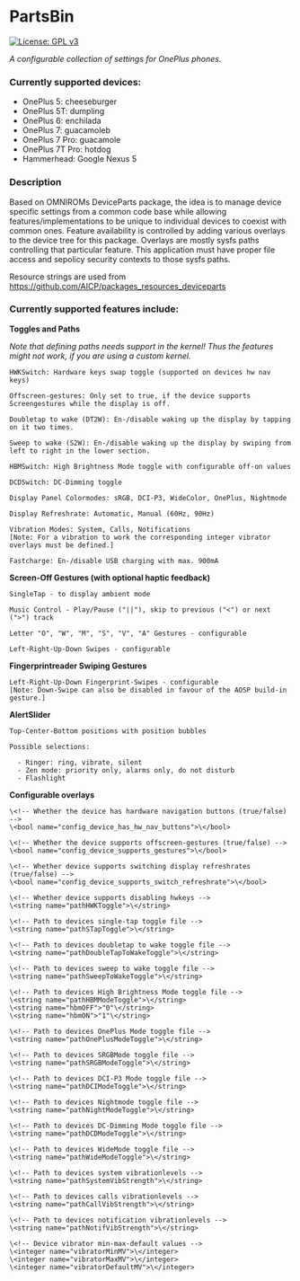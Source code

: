 # PartsBin
[![License: GPL v3](https://img.shields.io/badge/License-GPL%20v3-blue.svg)](./LICENSE.txt)

*A configurable collection of settings for OnePlus phones.*

### Currently supported devices:

  * OnePlus 5:      cheeseburger
  * OnePlus 5T:     dumpling
  * OnePlus 6:      enchilada
  * OnePlus 7:      guacamoleb
  * OnePlus 7 Pro:  guacamole
  * OnePlus 7T Pro: hotdog
  * Hammerhead:     Google Nexus 5

### Description

Based on OMNIROMs DeviceParts package, the idea is to manage device specific
settings from a common code base while allowing features/implementations
to be unique to individual devices to coexist with common ones.
Feature availability is controlled by adding various overlays to the device
tree for this package. Overlays are mostly sysfs paths controlling that particular
feature.
This application must have proper file access and sepolicy security contexts to those sysfs paths.

Resource strings are used from https://github.com/AICP/packages_resources_deviceparts

### Currently supported features include:

**Toggles and Paths**

_Note that defining paths needs support in the kernel! Thus the features might not work, if you are using a custom kernel._

	HWKSwitch: Hardware keys swap toggle (supported on devices hw nav keys)

	Offscreen-gestures: Only set to true, if the device supports Screengestures while the display is off.

	Doubletap to wake (DT2W): En-/disable waking up the display by tapping on it two times.

	Sweep to wake (S2W): En-/disable waking up the display by swiping from left to right in the lower section.

	HBMSwitch: High Brightness Mode toggle with configurable off-on values

	DCDSwitch: DC-Dimming toggle

	Display Panel Colormodes: sRGB, DCI-P3, WideColor, OnePlus, Nightmode

	Display Refreshrate: Automatic, Manual (60Hz, 90Hz)

	Vibration Modes: System, Calls, Notifications
	[Note: For a vibration to work the corresponding integer vibrator overlays must be defined.]

	Fastcharge: En-/disable USB charging with max. 900mA

**Screen-Off Gestures (with optional haptic feedback)**

	SingleTap - to display ambient mode

	Music Control - Play/Pause ("||"), skip to previous ("<") or next (">") track

	Letter "O", "W", "M", "S", "V", "A" Gestures - configurable

	Left-Right-Up-Down Swipes - configurable

**Fingerprintreader Swiping Gestures**

	Left-Right-Up-Down Fingerprint-Swipes - configurable
	[Note: Down-Swipe can also be disabled in favour of the AOSP build-in gesture.]

**AlertSlider**

	Top-Center-Bottom positions with position bubbles

	Possible selections:

	  - Ringer: ring, vibrate, silent
	  - Zen mode: priority only, alarms only, do not disturb
	  - Flashlight

**Configurable overlays**

	\<!-- Whether the device has hardware navigation buttons (true/false) -->
	\<bool name="config_device_has_hw_nav_buttons">\</bool>

	\<!-- Whether the device supports offscreen-gestures (true/false) -->
	\<bool name="config_device_supports_gestures">\</bool>

	\<!-- Whether device supports switching display refreshrates (true/false) -->
	\<bool name="config_device_supports_switch_refreshrate">\</bool>

	\<!-- Whether device supports disabling hwkeys -->
	\<string name="pathHWKToggle">\</string>

	\<!-- Path to devices single-tap toggle file -->
	\<string name="pathSTapToggle">\</string>

	\<!-- Path to devices doubletap to wake toggle file -->
	\<string name="pathDoubleTapToWakeToggle">\</string>

	\<!-- Path to devices sweep to wake toggle file -->
	\<string name="pathSweepToWakeToggle">\</string>

	\<!-- Path to devices High Brightness Mode toggle file -->
	\<string name="pathHBMModeToggle">\</string>
	\<string name="hbmOFF">"0"\</string>
	\<string name="hbmON">"1"\</string>

	\<!-- Path to devices OnePlus Mode toggle file -->
	\<string name="pathOnePlusModeToggle">\</string>

	\<!-- Path to devices SRGBMode toggle file -->
	\<string name="pathSRGBModeToggle">\</string>

	\<!-- Path to devices DCI-P3 Mode toggle file -->
	\<string name="pathDCIModeToggle">\</string>

	\<!-- Path to devices Nightmode toggle file -->
	\<string name="pathNightModeToggle">\</string>

	\<!-- Path to devices DC-Dimming Mode toggle file -->
	\<string name="pathDCDModeToggle">\</string>

	\<!-- Path to devices WideMode toggle file -->
	\<string name="pathWideModeToggle">\</string>

	\<!-- Path to devices system vibrationlevels -->
	\<string name="pathSystemVibStrength">\</string>

	\<!-- Path to devices calls vibrationlevels -->
	\<string name="pathCallVibStrength">\</string>

	\<!-- Path to devices notification vibrationlevels -->
	\<string name="pathNotifVibStrength">\</string>

	\<!-- Device vibrator min-max-default values -->
	\<integer name="vibratorMinMV">\</integer>
	\<integer name="vibratorMaxMV">\</integer>
	\<integer name="vibratorDefaultMV">\</integer>
